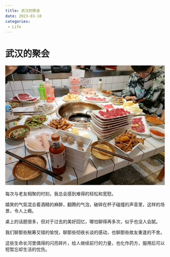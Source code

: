 ```yaml
---
title: 武汉的聚会
date: 2023-03-18
categories:
 - Life
---
```


<!---->

# 武汉的聚会

![img](./assets/b&bo=VQhABlUIQAYWECA!.jpeg)

每次与老友相聚的时刻，我总会感到难得的轻松和宽慰。

嬉笑的气氛混合着酒精的麻醉，翻腾的气泡，破碎在杯子碰撞的声音里，这样的场景，令人上瘾。 

桌上的话题很多，但对于过去的美好回忆，哪怕聊得再多次，似乎也没人会腻。 

我们聊那些觥筹交错的愉悦，聊那些彻夜长谈的感动，也聊那些故友重逢的不舍。 

这些生命长河里偶得的闪亮碎片，给人继续前行的力量，也化作药方，服用后可以短暂忘却生活的忧伤。

